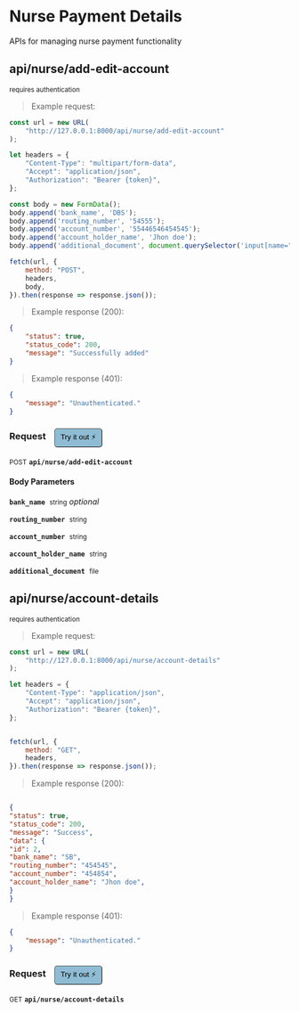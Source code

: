 # Nurse Payment Details

APIs for managing nurse payment functionality

## api/nurse/add-edit-account

<small class="badge badge-darkred">requires authentication</small>



> Example request:

```javascript
const url = new URL(
    "http://127.0.0.1:8000/api/nurse/add-edit-account"
);

let headers = {
    "Content-Type": "multipart/form-data",
    "Accept": "application/json",
    "Authorization": "Bearer {token}",
};

const body = new FormData();
body.append('bank_name', 'DBS');
body.append('routing_number', '54555');
body.append('account_number', '55446546454545');
body.append('account_holder_name', 'Jhon doe');
body.append('additional_document', document.querySelector('input[name="additional_document"]').files[0]);

fetch(url, {
    method: "POST",
    headers,
    body,
}).then(response => response.json());
```


> Example response (200):

```json
{
    "status": true,
    "status_code": 200,
    "message": "Successfully added"
}
```
> Example response (401):

```json
{
    "message": "Unauthenticated."
}
```
<div id="execution-results-POSTapi-nurse-add-edit-account" hidden>
    <blockquote>Received response<span id="execution-response-status-POSTapi-nurse-add-edit-account"></span>:</blockquote>
    <pre class="json"><code id="execution-response-content-POSTapi-nurse-add-edit-account"></code></pre>
</div>
<div id="execution-error-POSTapi-nurse-add-edit-account" hidden>
    <blockquote>Request failed with error:</blockquote>
    <pre><code id="execution-error-message-POSTapi-nurse-add-edit-account"></code></pre>
</div>
<form id="form-POSTapi-nurse-add-edit-account" data-method="POST" data-path="api/nurse/add-edit-account" data-authed="1" data-hasfiles="1" data-headers='{"Content-Type":"multipart\/form-data","Accept":"application\/json","Authorization":"Bearer {token}"}' onsubmit="event.preventDefault(); executeTryOut('POSTapi-nurse-add-edit-account', this);">
<h3>
    Request&nbsp;&nbsp;&nbsp;
        <button type="button" style="background-color: #8fbcd4; padding: 5px 10px; border-radius: 5px; border-width: thin;" id="btn-tryout-POSTapi-nurse-add-edit-account" onclick="tryItOut('POSTapi-nurse-add-edit-account');">Try it out ⚡</button>
    <button type="button" style="background-color: #c97a7e; padding: 5px 10px; border-radius: 5px; border-width: thin;" id="btn-canceltryout-POSTapi-nurse-add-edit-account" onclick="cancelTryOut('POSTapi-nurse-add-edit-account');" hidden>Cancel</button>&nbsp;&nbsp;
    <button type="submit" style="background-color: #6ac174; padding: 5px 10px; border-radius: 5px; border-width: thin;" id="btn-executetryout-POSTapi-nurse-add-edit-account" hidden>Send Request 💥</button>
    </h3>
<p>
<small class="badge badge-black">POST</small>
 <b><code>api/nurse/add-edit-account</code></b>
</p>
<p>
<label id="auth-POSTapi-nurse-add-edit-account" hidden>Authorization header: <b><code>Bearer </code></b><input type="text" name="Authorization" data-prefix="Bearer " data-endpoint="POSTapi-nurse-add-edit-account" data-component="header"></label>
</p>
<h4 class="fancy-heading-panel"><b>Body Parameters</b></h4>
<p>
<b><code>bank_name</code></b>&nbsp;&nbsp;<small>string</small>     <i>optional</i> &nbsp;
<input type="text" name="bank_name" data-endpoint="POSTapi-nurse-add-edit-account" data-component="body"  hidden>
<br>

</p>
<p>
<b><code>routing_number</code></b>&nbsp;&nbsp;<small>string</small>  &nbsp;
<input type="text" name="routing_number" data-endpoint="POSTapi-nurse-add-edit-account" data-component="body" required  hidden>
<br>

</p>
<p>
<b><code>account_number</code></b>&nbsp;&nbsp;<small>string</small>  &nbsp;
<input type="text" name="account_number" data-endpoint="POSTapi-nurse-add-edit-account" data-component="body" required  hidden>
<br>

</p>
<p>
<b><code>account_holder_name</code></b>&nbsp;&nbsp;<small>string</small>  &nbsp;
<input type="text" name="account_holder_name" data-endpoint="POSTapi-nurse-add-edit-account" data-component="body" required  hidden>
<br>

</p>
<p>
<b><code>additional_document</code></b>&nbsp;&nbsp;<small>file</small>  &nbsp;
<input type="file" name="additional_document" data-endpoint="POSTapi-nurse-add-edit-account" data-component="body" required  hidden>
<br>

</p>

</form>


## api/nurse/account-details

<small class="badge badge-darkred">requires authentication</small>



> Example request:

```javascript
const url = new URL(
    "http://127.0.0.1:8000/api/nurse/account-details"
);

let headers = {
    "Content-Type": "application/json",
    "Accept": "application/json",
    "Authorization": "Bearer {token}",
};


fetch(url, {
    method: "GET",
    headers,
}).then(response => response.json());
```


> Example response (200):

```json

{
"status": true,
"status_code": 200,
"message": "Success",
"data": {
"id": 2,
"bank_name": "SB",
"routing_number": "454545",
"account_number": "454854",
"account_holder_name": "Jhon doe",
}
}
```
> Example response (401):

```json
{
    "message": "Unauthenticated."
}
```
<div id="execution-results-GETapi-nurse-account-details" hidden>
    <blockquote>Received response<span id="execution-response-status-GETapi-nurse-account-details"></span>:</blockquote>
    <pre class="json"><code id="execution-response-content-GETapi-nurse-account-details"></code></pre>
</div>
<div id="execution-error-GETapi-nurse-account-details" hidden>
    <blockquote>Request failed with error:</blockquote>
    <pre><code id="execution-error-message-GETapi-nurse-account-details"></code></pre>
</div>
<form id="form-GETapi-nurse-account-details" data-method="GET" data-path="api/nurse/account-details" data-authed="1" data-hasfiles="0" data-headers='{"Content-Type":"application\/json","Accept":"application\/json","Authorization":"Bearer {token}"}' onsubmit="event.preventDefault(); executeTryOut('GETapi-nurse-account-details', this);">
<h3>
    Request&nbsp;&nbsp;&nbsp;
        <button type="button" style="background-color: #8fbcd4; padding: 5px 10px; border-radius: 5px; border-width: thin;" id="btn-tryout-GETapi-nurse-account-details" onclick="tryItOut('GETapi-nurse-account-details');">Try it out ⚡</button>
    <button type="button" style="background-color: #c97a7e; padding: 5px 10px; border-radius: 5px; border-width: thin;" id="btn-canceltryout-GETapi-nurse-account-details" onclick="cancelTryOut('GETapi-nurse-account-details');" hidden>Cancel</button>&nbsp;&nbsp;
    <button type="submit" style="background-color: #6ac174; padding: 5px 10px; border-radius: 5px; border-width: thin;" id="btn-executetryout-GETapi-nurse-account-details" hidden>Send Request 💥</button>
    </h3>
<p>
<small class="badge badge-green">GET</small>
 <b><code>api/nurse/account-details</code></b>
</p>
<p>
<label id="auth-GETapi-nurse-account-details" hidden>Authorization header: <b><code>Bearer </code></b><input type="text" name="Authorization" data-prefix="Bearer " data-endpoint="GETapi-nurse-account-details" data-component="header"></label>
</p>
</form>



